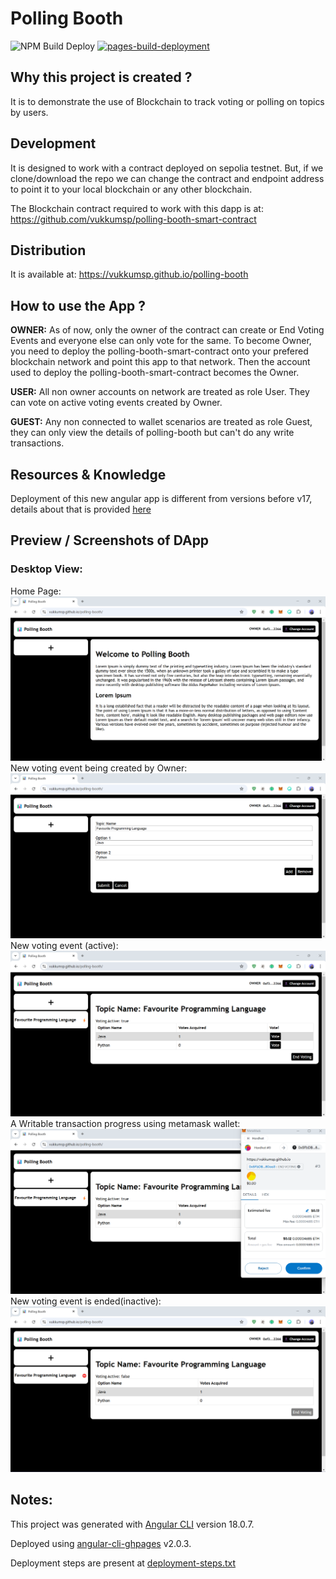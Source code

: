 # Polling Booth

![NPM Build Deploy](https://github.com/vukkumsp/polling-booth/actions/workflows/ghpages-push.yml/badge.svg)
[![pages-build-deployment](https://github.com/vukkumsp/polling-booth/actions/workflows/pages/pages-build-deployment/badge.svg)](https://github.com/vukkumsp/polling-booth/actions/workflows/pages/pages-build-deployment)

## Why this project is created ?

It is to demonstrate the use of Blockchain to track voting or polling on topics by users.

## Development

It is designed to work with a contract deployed on sepolia testnet. But, if we clone/download the repo we can change the contract and endpoint address to point it to your local blockchain or any other blockchain.

The Blockchain contract required to work with this dapp is at: https://github.com/vukkumsp/polling-booth-smart-contract

## Distribution

It is available at: https://vukkumsp.github.io/polling-booth

## How to use the App ?

<b>OWNER:</b>
As of now, only the owner of the contract can create or End Voting Events and everyone else can only vote for the same.
To become Owner, you need to deploy the polling-booth-smart-contract onto your prefered blockchain network and point this app to that network. Then the account used to deploy the polling-booth-smart-contract becomes the Owner.

<b>USER:</b>
All non owner accounts on network are treated as role User. They can vote on active voting events created by Owner.

<b>GUEST:</b>
Any non connected to wallet scenarios are treated as role Guest, they can only view the details of polling-booth but can't do any write transactions.

## Resources & Knowledge

Deployment of this new angular app is different from versions before v17, details about that is provided [here](./deployment-steps.txt)

## Preview / Screenshots of DApp
### Desktop View:
Home Page:
<img src="./src/assets/screenshots/home-desktop.png">
New voting event being created by Owner:
<img src="./src/assets/screenshots/home-desktop-new-event.png">
New voting event (active):
<img src="./src/assets/screenshots/home-desktop-new-event-vote-page.png">
A Writable transaction progress using metamask wallet:
<img src="./src/assets/screenshots/home-desktop-performing-transaction.png">
New voting event is ended(inactive):
<img src="./src/assets/screenshots/home-desktop-new-event-vote-inactive.png">

## Notes:

This project was generated with [Angular CLI](https://github.com/angular/angular-cli) version 18.0.7.

Deployed using [angular-cli-ghpages](https://www.npmjs.com/package/angular-cli-ghpages) v2.0.3.
    
Deployment steps are present at [deployment-steps.txt](./deployment-steps.txt)